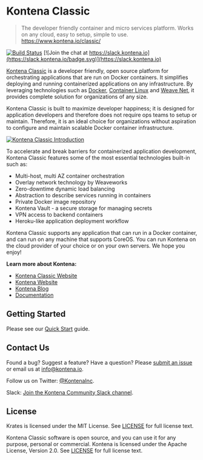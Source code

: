 # Kontena Classic

> The developer friendly container and micro services platform. Works on any cloud, easy to setup, simple to use. https://www.kontena.io/classic/

[![Build Status](https://travis-ci.org/kontena/kontena.svg?branch=master)](https://travis-ci.org/kontena/kontena)
[![Join the chat at https://slack.kontena.io](https://slack.kontena.io/badge.svg)](https://slack.kontena.io)

[Kontena Classic](https://www.kontena.io/classic/) is a developer friendly, open source platform for orchestrating applications that are run on Docker containers. It simplifies deploying and running containerized applications on any infrastructure. By leveraging technologies such as [Docker](https://www.docker.com/), [Container Linux](https://coreos.com/os/docs/latest/) and [Weave Net](https://github.com/weaveworks/weave), it provides complete solution for organizations of any size.

Kontena Classic is built to maximize developer happiness; it is designed for application developers and therefore does not require ops teams to setup or maintain. Therefore, it is an ideal choice for organizations without aspiration to configure and maintain scalable Docker container infrastructure.

[![Kontena Classic Introduction](https://asciinema.org/a/25815.png)](https://asciinema.org/a/25815)

To accelerate and break barriers for containerized application development, Kontena Classic features some of the most essential technologies built-in such as:

* Multi-host, multi AZ container orchestration
* Overlay network technology by Weaveworks
* Zero-downtime dynamic load balancing
* Abstraction to describe services running in containers
* Private Docker image repository
* Kontena Vault - a secure storage for managing secrets
* VPN access to backend containers
* Heroku-like application deployment workflow

Kontena Classic supports any application that can run in a Docker container, and can run on any machine that supports CoreOS. You can run Kontena on the cloud provider of your choice or on your own servers. We hope you enjoy!

**Learn more about Kontena:**
- [Kontena Classic Website](https://www.kontena.io/classic/)
- [Kontena Website](https://www.kontena.io/)
- [Kontena Blog](http://blog.kontena.io)
- [Documentation](https://www.kontena.io/docs)

## Getting Started

Please see our [Quick Start](http://www.kontena.io/docs/getting-started/quick-start) guide.

## Contact Us

Found a bug? Suggest a feature? Have a question? Please [submit an issue](https://github.com/kontena/kontena/issues) or email us at <a href="mailto:info@kontena.io">info@kontena.io</a>.

Follow us on Twitter: [@KontenaInc](https://twitter.com/KontenaInc).

Slack: [Join the Kontena Community Slack channel](https://slack.kontena.io/).

## License

Krates is licensed under the MIT License. See [LICENSE](LICENSE.txt) for full license text.

Kontena Classic software is open source, and you can use it for any purpose, personal or commercial. Kontena is licensed under the Apache License, Version 2.0. See [LICENSE](LICENSE) for full license text.
